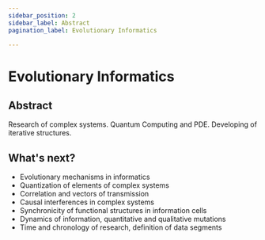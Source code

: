 ```yaml
---
sidebar_position: 2
sidebar_label: Abstract
pagination_label: Evolutionary Informatics

---
```


# Evolutionary Informatics
## Abstract

Research of complex systems. Quantum Computing and PDE. Developing of iterative structures.

## What's next?

- Evolutionary mechanisms in informatics
- Quantization of elements of complex systems
- Correlation and vectors of transmission
- Causal interferences in complex systems
- Synchronicity of functional structures in information cells
- Dynamics of information, quantitative and qualitative mutations
- Time and chronology of research, definition of data segments  
